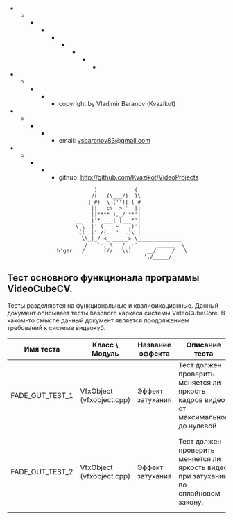   + - - - + - + - -
  + - + - + copyright by Vladimir Baranov (Kvazikot)  <br>
  + - + - + email: vsbaranov83@gmail.com  <br>
  + - + - + github: http://github.com/Kvazikot/VideoProjects <br>
```
                            )            (
                           /(   (\___/)  )\
                          ( #)  \ ('')| ( #
                           ||___c\  > '__||
                           ||**** ),_/ **'|
                     .__   |'* ___| |___*'|
                      \_\  |' (    ~   ,)'|
                       ((  |' /(.  '  .)\ |
                        \\_|_/ <_ _____> \______________
                         /   '-, \   / ,-'      ______  \
                b'ger   /      (//   \\)     __/     /   \
                                            './_____/
```              

## Тест основного функционала программы VideoCubeCV.
Тесты разделяются на функциональные и квалификационные.
Данный документ описывает тесты базового каркаса системы VideoCubeCore.
В каком-то смысле данный документ является продолжением требований к системе видеокуб.


  
| Имя теста | Класс \ Модуль |  Название эффекта | Описание теста | Критерий выполнения |
|---|---|---|---|---|
| FADE_OUT_TEST_1 | VfxObject (vfxobject.cpp)  | Эффект затухания | Тест должен проверить меняется ли яркость кадров видео от максимальной до нулевой  | В последнем кадре видео черный кадр. Все пиксели равны 0. | 
| FADE_OUT_TEST_2 | VfxObject (vfxobject.cpp)  | Эффект затухания | Тест должен проверить меняется ли яркость видео при затухании по сплайновом закону. | Построить график изменения средней яркости блока пикселей(30x30) и сравнить его с заданным сплайном | 

